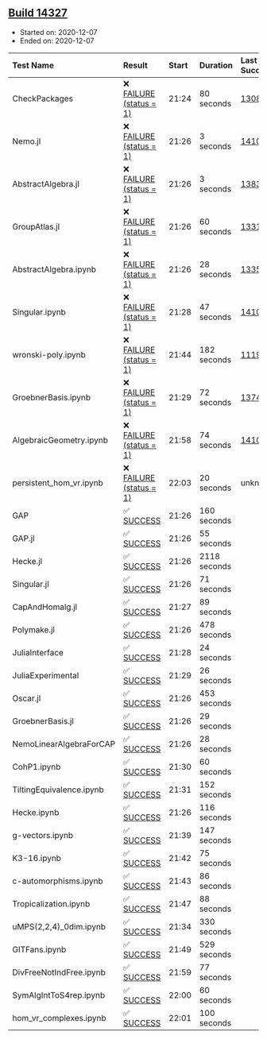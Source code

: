 ## [Build 14327](https://oscarci.mathematik.uni-kl.de/job/oscar/14327/)

* Started on: 2020-12-07
* Ended on: 2020-12-07

| Test Name    | Result | Start | Duration | Last Success | First Failure |
|:-------------|:-------|:------|:---------|:-------------|:--------------|
| CheckPackages | ❌ [FAILURE (status = 1)](https://oscarci.mathematik.uni-kl.de/job/oscar/14327/artifact/logs/build-14327/CheckPackages.log) | 21:24 | 80 seconds | [13085](https://oscarci.mathematik.uni-kl.de/job/oscar/13085/) | [13086](https://oscarci.mathematik.uni-kl.de/job/oscar/13086/) |
| Nemo.jl | ❌ [FAILURE (status = 1)](https://oscarci.mathematik.uni-kl.de/job/oscar/14327/artifact/logs/build-14327/Nemo.jl.log) | 21:26 | 3 seconds | [14101](https://oscarci.mathematik.uni-kl.de/job/oscar/14101/) | [14102](https://oscarci.mathematik.uni-kl.de/job/oscar/14102/) |
| AbstractAlgebra.jl | ❌ [FAILURE (status = 1)](https://oscarci.mathematik.uni-kl.de/job/oscar/14327/artifact/logs/build-14327/AbstractAlgebra.jl.log) | 21:26 | 3 seconds | [13837](https://oscarci.mathematik.uni-kl.de/job/oscar/13837/) | [13838](https://oscarci.mathematik.uni-kl.de/job/oscar/13838/) |
| GroupAtlas.jl | ❌ [FAILURE (status = 1)](https://oscarci.mathematik.uni-kl.de/job/oscar/14327/artifact/logs/build-14327/GroupAtlas.jl.log) | 21:26 | 60 seconds | [13311](https://oscarci.mathematik.uni-kl.de/job/oscar/13311/) | [13312](https://oscarci.mathematik.uni-kl.de/job/oscar/13312/) |
| AbstractAlgebra.ipynb | ❌ [FAILURE (status = 1)](https://oscarci.mathematik.uni-kl.de/job/oscar/14327/artifact/logs/build-14327/AbstractAlgebra.ipynb.log) | 21:26 | 28 seconds | [13355](https://oscarci.mathematik.uni-kl.de/job/oscar/13355/) | [13356](https://oscarci.mathematik.uni-kl.de/job/oscar/13356/) |
| Singular.ipynb | ❌ [FAILURE (status = 1)](https://oscarci.mathematik.uni-kl.de/job/oscar/14327/artifact/logs/build-14327/Singular.ipynb.log) | 21:28 | 47 seconds | [14101](https://oscarci.mathematik.uni-kl.de/job/oscar/14101/) | [14102](https://oscarci.mathematik.uni-kl.de/job/oscar/14102/) |
| wronski-poly.ipynb | ❌ [FAILURE (status = 1)](https://oscarci.mathematik.uni-kl.de/job/oscar/14327/artifact/logs/build-14327/wronski-poly.ipynb.log) | 21:44 | 182 seconds | [11192](https://oscarci.mathematik.uni-kl.de/job/oscar/11192/) | [11193](https://oscarci.mathematik.uni-kl.de/job/oscar/11193/) |
| GroebnerBasis.ipynb | ❌ [FAILURE (status = 1)](https://oscarci.mathematik.uni-kl.de/job/oscar/14327/artifact/logs/build-14327/GroebnerBasis.ipynb.log) | 21:29 | 72 seconds | [13748](https://oscarci.mathematik.uni-kl.de/job/oscar/13748/) | [13749](https://oscarci.mathematik.uni-kl.de/job/oscar/13749/) |
| AlgebraicGeometry.ipynb | ❌ [FAILURE (status = 1)](https://oscarci.mathematik.uni-kl.de/job/oscar/14327/artifact/logs/build-14327/AlgebraicGeometry.ipynb.log) | 21:58 | 74 seconds | [14101](https://oscarci.mathematik.uni-kl.de/job/oscar/14101/) | [14102](https://oscarci.mathematik.uni-kl.de/job/oscar/14102/) |
| persistent_hom_vr.ipynb | ❌ [FAILURE (status = 1)](https://oscarci.mathematik.uni-kl.de/job/oscar/14327/artifact/logs/build-14327/persistent_hom_vr.ipynb.log) | 22:03 | 20 seconds | unknown | unknown |
| GAP | ✅ [SUCCESS](https://oscarci.mathematik.uni-kl.de/job/oscar/14327/artifact/logs/build-14327/GAP.log) | 21:26 | 160 seconds |  |  |
| GAP.jl | ✅ [SUCCESS](https://oscarci.mathematik.uni-kl.de/job/oscar/14327/artifact/logs/build-14327/GAP.jl.log) | 21:26 | 55 seconds |  |  |
| Hecke.jl | ✅ [SUCCESS](https://oscarci.mathematik.uni-kl.de/job/oscar/14327/artifact/logs/build-14327/Hecke.jl.log) | 21:26 | 2118 seconds |  |  |
| Singular.jl | ✅ [SUCCESS](https://oscarci.mathematik.uni-kl.de/job/oscar/14327/artifact/logs/build-14327/Singular.jl.log) | 21:26 | 71 seconds |  |  |
| CapAndHomalg.jl | ✅ [SUCCESS](https://oscarci.mathematik.uni-kl.de/job/oscar/14327/artifact/logs/build-14327/CapAndHomalg.jl.log) | 21:27 | 89 seconds |  |  |
| Polymake.jl | ✅ [SUCCESS](https://oscarci.mathematik.uni-kl.de/job/oscar/14327/artifact/logs/build-14327/Polymake.jl.log) | 21:26 | 478 seconds |  |  |
| JuliaInterface | ✅ [SUCCESS](https://oscarci.mathematik.uni-kl.de/job/oscar/14327/artifact/logs/build-14327/JuliaInterface.log) | 21:28 | 24 seconds |  |  |
| JuliaExperimental | ✅ [SUCCESS](https://oscarci.mathematik.uni-kl.de/job/oscar/14327/artifact/logs/build-14327/JuliaExperimental.log) | 21:29 | 26 seconds |  |  |
| Oscar.jl | ✅ [SUCCESS](https://oscarci.mathematik.uni-kl.de/job/oscar/14327/artifact/logs/build-14327/Oscar.jl.log) | 21:26 | 453 seconds |  |  |
| GroebnerBasis.jl | ✅ [SUCCESS](https://oscarci.mathematik.uni-kl.de/job/oscar/14327/artifact/logs/build-14327/GroebnerBasis.jl.log) | 21:26 | 29 seconds |  |  |
| NemoLinearAlgebraForCAP | ✅ [SUCCESS](https://oscarci.mathematik.uni-kl.de/job/oscar/14327/artifact/logs/build-14327/NemoLinearAlgebraForCAP.log) | 21:26 | 28 seconds |  |  |
| CohP1.ipynb | ✅ [SUCCESS](https://oscarci.mathematik.uni-kl.de/job/oscar/14327/artifact/logs/build-14327/CohP1.ipynb.log) | 21:30 | 60 seconds |  |  |
| TiltingEquivalence.ipynb | ✅ [SUCCESS](https://oscarci.mathematik.uni-kl.de/job/oscar/14327/artifact/logs/build-14327/TiltingEquivalence.ipynb.log) | 21:31 | 152 seconds |  |  |
| Hecke.ipynb | ✅ [SUCCESS](https://oscarci.mathematik.uni-kl.de/job/oscar/14327/artifact/logs/build-14327/Hecke.ipynb.log) | 21:26 | 116 seconds |  |  |
| g-vectors.ipynb | ✅ [SUCCESS](https://oscarci.mathematik.uni-kl.de/job/oscar/14327/artifact/logs/build-14327/g-vectors.ipynb.log) | 21:39 | 147 seconds |  |  |
| K3-16.ipynb | ✅ [SUCCESS](https://oscarci.mathematik.uni-kl.de/job/oscar/14327/artifact/logs/build-14327/K3-16.ipynb.log) | 21:42 | 75 seconds |  |  |
| c-automorphisms.ipynb | ✅ [SUCCESS](https://oscarci.mathematik.uni-kl.de/job/oscar/14327/artifact/logs/build-14327/c-automorphisms.ipynb.log) | 21:43 | 86 seconds |  |  |
| Tropicalization.ipynb | ✅ [SUCCESS](https://oscarci.mathematik.uni-kl.de/job/oscar/14327/artifact/logs/build-14327/Tropicalization.ipynb.log) | 21:47 | 88 seconds |  |  |
| uMPS(2,2,4)_0dim.ipynb | ✅ [SUCCESS](https://oscarci.mathematik.uni-kl.de/job/oscar/14327/artifact/logs/build-14327/uMPS-2-2-4-_0dim.ipynb.log) | 21:34 | 330 seconds |  |  |
| GITFans.ipynb | ✅ [SUCCESS](https://oscarci.mathematik.uni-kl.de/job/oscar/14327/artifact/logs/build-14327/GITFans.ipynb.log) | 21:49 | 529 seconds |  |  |
| DivFreeNotIndFree.ipynb | ✅ [SUCCESS](https://oscarci.mathematik.uni-kl.de/job/oscar/14327/artifact/logs/build-14327/DivFreeNotIndFree.ipynb.log) | 21:59 | 77 seconds |  |  |
| SymAlgIntToS4rep.ipynb | ✅ [SUCCESS](https://oscarci.mathematik.uni-kl.de/job/oscar/14327/artifact/logs/build-14327/SymAlgIntToS4rep.ipynb.log) | 22:00 | 60 seconds |  |  |
| hom_vr_complexes.ipynb | ✅ [SUCCESS](https://oscarci.mathematik.uni-kl.de/job/oscar/14327/artifact/logs/build-14327/hom_vr_complexes.ipynb.log) | 22:01 | 100 seconds |  |  |
